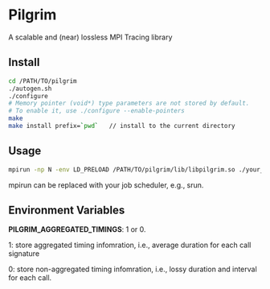 # Pilgrim

A scalable and (near) lossless MPI Tracing library

## Install
```bash
cd /PATH/TO/pilgrim
./autogen.sh
./configure
# Memory pointer (void*) type parameters are not stored by default.
# To enable it, use ./configure --enable-pointers 
make
make install prefix=`pwd`   // install to the current directory
```




## Usage
```bash
mpirun -np N -env LD_PRELOAD /PATH/TO/pilgrim/lib/libpilgrim.so ./your_app
```
mpirun can be replaced with your job scheduler, e.g., srun.


## Environment Variables

**PILGRIM_AGGREGATED_TIMINGS**: 1 or 0.

1: store aggregated timing infomration, i.e., average duration for each call signature

0: store non-aggregated timing infomration, i.e., lossy duration and interval for each call.




